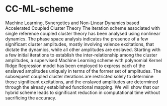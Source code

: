 # CC-ML-scheme
Machine Learning, Synergetics and Non-Linear Dynamics based Accelerated Coupled Cluster Theory
The iteration scheme associated with single reference coupled cluster theory has been analysed using nonlinear dynamics. The phase space analysis indicates the presence of a few
significant cluster amplitudes, mostly involving valence excitations, that dictate the dynamics, while all other amplitudes are enslaved. Starting with a few initial iterations to establish the inter-relationship among the cluster amplitudes, a supervised Machine Learning scheme with polynomial Kernel Ridge Regression model has been employed to express each of the enslaved amplitudes uniquely in terms of the former set of amplitudes. The subsequent coupled cluster iterations are restricted solely to determine those significant excitations, and the enslaved amplitudes are determined through the already established functional mapping. We will show that our hybrid scheme leads to significant reduction in computational time without sacrificing the accuracy. 
